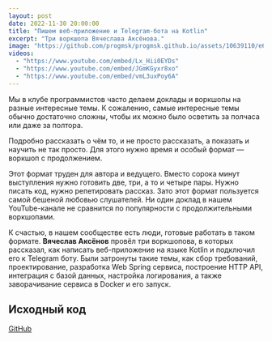 ```yaml
---
layout: post
date: 2022-11-30 20:00:00
title: "Пишем веб-приложение и Telegram-бота на Kotlin"
excerpt: "Три воркшопа Вячеслава Аксёнова."
image: "https://github.com/progmsk/progmsk.github.io/assets/10639110/e686a584-a995-43d8-927f-7375b4bcad33"
videos:
  - "https://www.youtube.com/embed/Lx_Hii0EYDs"
  - "https://www.youtube.com/embed/JGmKGyxr8xo"
  - "https://www.youtube.com/embed/vmL3uxPoy6A"
---
```


Мы в клубе программистов часто делаем доклады и воркшопы на разные интересные темы. К сожалению, самые интересные темы обычно достаточно сложны, чтобы их можно было осветить за полчаса или даже за полтора.

Подробно рассказать о чём то, и не просто рассказать, а показать и научить не так просто. Для этого нужно время и особый формат — воркшоп с продолжением.

Этот формат труден для автора и ведущего. Вместо сорока минут выступления нужно готовить две, три, а то и четыре пары. Нужно писать код, нужно репетировать рассказ. Зато этот формат пользуется самой бешеной любовью слушателей. Ни один доклад в нашем YouTube-канале не сравнится по популярности с продолжительными воркшопами.

К счастью, в нашем сообществе есть люди, готовые работать в таком формате. **Вячеслав Аксёнов** провёл три воркшопова, в которых рассказал, как написать веб-приложение на языке Kotlin и подключил его к Telegram боту. Были затронуты такие темы, как сбор требований, проектирование, разработка Web Spring сервиса, построение HTTP API, интеграция с базой данных, настройка логирования, а также заворачивание сервиса в Docker и его запуск.

## Исходный код

[GitHub](https://github.com/v-aksenov/reminder-bot-meetup)
